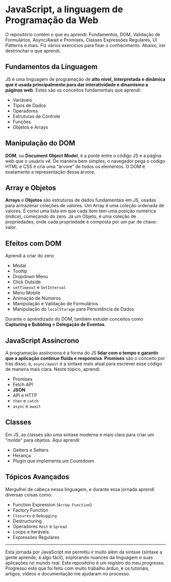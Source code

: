 # JavaScript, a linguagem de Programação da Web

O repositório contém o que eu aprendi: Fundamentos, DOM, Validação de Formulários, Async/Await e Promises, Classes Expressões Regulares, UI Patterns e mais. Fiz vários exercícios para fixar o conhecimento. Abaixo, irei destrinchar o que aprendi.

## Fundamentos da Linguagem

JS é uma linguagem de programação de **alto nível, interpretada e dinâmica que é usada principalmente para dar interatividade e dinamismo a páginas web**. Estes são os conceitos fundamentais que aprendi:

- Variáveis
- Tipos de Dados
- Operadores
- Estruturas de Controle
- Funções
- Objetos e Arrays

## Manipulação do DOM

**DOM**, ou **Document Object Model**, é a ponte entre o código JS e a página web que o usuário vê. De maneira bem simples, o navegador pega o código HTML e CSS e cria uma "árvore" de todos os elementos. O DOM é exatamente a representação dessa árvore.

## Array e Objetos

**Arrays** e **Objetos** são estruturas de dados fundamentais em JS, usadas para armazenar coleções de valores. Um Array é uma coleção ordenada de valores. É como uma lista em que cada item tem uma posição numérica (índice), começando do zero. Já um Objeto, é uma coleção de propriedades, onde cada propriedade é composta por um par de chave: valor.

## Efeitos com DOM

Aprendi a criar do zero:
- Modal
- Tooltip
- Dropdown Menu
- Click Outside
- `setTimeout` e `SetInterval`
- Menu Mobile
- Animação de Números
- Manipulação e Validação de Formulários
- Manipulação do `localStorage` para Persistência de Dados
  
Durante o aprendizado do DOM, também estudei conceitos como **Capturing e Bubbling** e **Delegação de Eventos**.

## JavaScript Assíncrono

A programação assíncrona é a forma do JS **lidar com o tempo e garantir que a aplicação continue fluida e responsiva**. **Promises** são o conceito por trás disso, e, `async/await` é a sintaxe mais atual para escrever esse código de maneira mais clara. Neste tópico, aprendi:
- Promises
- Fetch API
- **JSON**
- API e HTTP
- `then` e `catch`
- `async` e `await`

## Classes

Em JS, as classes são uma sintaxe moderna e mais clara para criar um "molde" para objetos. Aqui aprendi:
- Getters e Setters
- Herança
- Plugin que implementa um Countdown

## Tópicos Avançados

Mergulhei de cabeça nessa linguagem, e durante essa jornada aprendi diversas coisas como:
- Function Expression (`Arrow Function`)
- Factory Function
- `Closures` e `Debugging`
- Destructuring
- Operadores `Rest` e `Spread`
- Loops e Iteráveis
- Expressões Regulares

---

Esta jornada por JavaScript me permitiu ir muito além da sintaxe (sintaxe a gente aprende, é algo fácil), explorando nuances da linguagem e suas aplicações no mundo real. Este repositório é um registro do meu progresso. Progresso este que foi feito com muito trabalho árduo, e os tutoriais, artigos, vídeos e documentação me ajudaram no processo.
